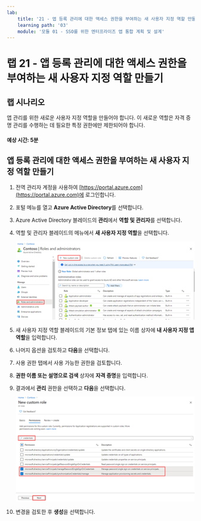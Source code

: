 ```yaml
---
lab:
    title: '21 - 앱 등록 관리에 대한 액세스 권한을 부여하는 새 사용자 지정 역할 만들기'
    learning path: '03'
    module: '모듈 01 - SSO를 위한 엔터프라이즈 앱 통합 계획 및 설계'
---
```


# 랩 21 - 앱 등록 관리에 대한 액세스 권한을 부여하는 새 사용자 지정 역할 만들기

## 랩 시나리오

앱 관리를 위한 새로운 사용자 지정 역할을 만들어야 합니다. 이 새로운 역할은 자격 증명 관리를 수행하는 데 필요한 특정 권한에만 제한되어야 합니다.

#### 예상 시간: 5분

## 앱 등록 관리에 대한 액세스 권한을 부여하는 새 사용자 지정 역할 만들기

1. 전역 관리자 계정을 사용하여 [https://portal.azure.com](https://portal.azure.com)에 로그인합니다.

1. 포털 메뉴를 열고 **Azure Active Directory**를 선택합니다.

1. Azure Active Directory 블레이드의 **관리**에서 **역할 및 관리자**를 선택합니다.

1. 역할 및 관리자 블레이드의 메뉴에서 **새 사용자 지정 역할**을 선택합니다.

    ![새 사용자 지정 역할 메뉴 옵션이 강조 표시된 역할 및 관리자 블레이드를 표시하는 화면 이미지](./media/lp3-mod1-new-custom-role.png)

1. 새 사용자 지정 역할 블레이드의 기본 정보 탭에 있는 이름 상자에 **내 사용자 지정 앱 역할**을 입력합니다.

1. 나머지 옵션을 검토하고 **다음**을 선택합니다.

1. 사용 권한 탭에서 사용 가능한 권한을 검토합니다.

1. **권한 이름 또는 설명으로 검색** 상자에 **자격 증명**을 입력합니다.

1. 결과에서 **관리** 권한을 선택하고 **다음**을 선택합니다.

    ![검색, 사용 권한 관리, 다음 강조 표시를 포함하는 새 사용자 지정 역할 사용 권한 탭을 표시하는 화면 이미지](./media/lp3-mod1-custom-role-permissions.png)

1. 변경을 검토한 후 **생성**을 선택합니다.
